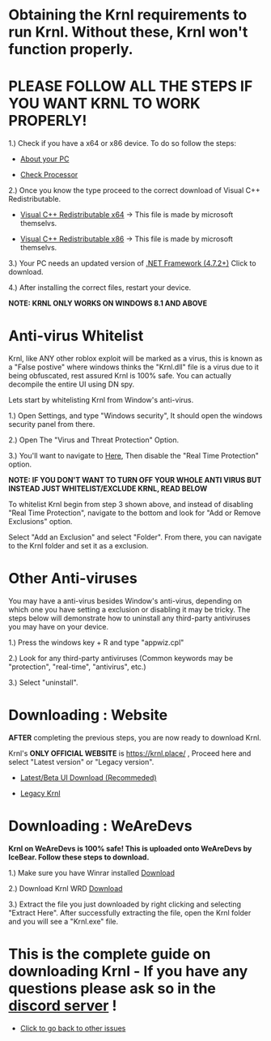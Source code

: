 # Obtaining the Krnl requirements to run Krnl. Without these, Krnl won't function properly.
# PLEASE FOLLOW ALL THE STEPS IF YOU WANT KRNL TO WORK PROPERLY!
1.) Check if you have a x64 or x86 device. To do so follow the steps:

- [About your PC](https://cdn.discordapp.com/attachments/903380408597614623/1013502716007428186/about.png)

- [Check Processor](https://cdn.discordapp.com/attachments/903380408597614623/1013503478380896266/unknown.png)

2.) Once you know the type proceed to the correct download of Visual C++ Redistributable.

- [Visual C++ Redistributable x64](https://aka.ms/vs/16/release/vc_redist.x64.exe) -> This file is made by microsoft themselvs.


- [Visual C++ Redistributable x86](https://aka.ms/vs/16/release/vc_redist.x86.exe) -> This file is made by microsoft themselvs.

3.) Your PC needs an updated version of [.NET Framework (4.7.2+)](https://dotnet.microsoft.com/download/dotnet-framework/net48) Click to download.


4.) After installing the correct files, restart your device. 

**NOTE: KRNL ONLY WORKS ON WINDOWS 8.1 AND ABOVE**

# Anti-virus Whitelist 
Krnl, like ANY other roblox exploit will be marked as a virus, this is known as a "False postive" where windows thinks the "Krnl.dll" file is a virus due to it being obfuscated, rest assured Krnl is 100% safe.
You can actually decompile the entire UI using DN spy.

Lets start by whitelisting Krnl from Window's anti-virus.

1.) Open Settings, and type "Windows security", It should open the windows security panel from there.

2.) Open The "Virus and Threat Protection" Option.

3.) You'll want to navigate to [Here](https://cdn.discordapp.com/attachments/903380408597614623/1013506105420283934/unknown.png), Then disable the "Real Time Protection" option.

**NOTE: IF YOU DON'T WANT TO TURN OFF YOUR WHOLE ANTI VIRUS BUT INSTEAD JUST WHITELIST/EXCLUDE KRNL, READ BELOW**

To whitelist Krnl begin from step 3 shown above, and instead of disabling "Real Time Protection", navigate to the bottom and look for "Add or Remove Exclusions" option.

Select "Add an Exclusion" and select "Folder". From there, you can navigate to the Krnl folder and set it as a exclusion.

# Other Anti-viruses

You may have a anti-virus besides Window's anti-virus, depending on which one you have setting a exclusion or disabling it may be tricky. The steps below will demonstrate how to uninstall any third-party antiviruses you may have on your device.

1.) Press the windows key + R and type "appwiz.cpl"

2.) Look for any third-party antiviruses (Common keywords may be "protection", "real-time", "antivirus", etc.)

3.) Select "uninstall".

# Downloading : Website

**AFTER** completing the previous steps, you are now ready to download Krnl.

Krnl's **ONLY OFFICIAL WEBSITE** is https://krnl.place/ , Proceed here and select "Latest version" or "Legacy version".

- [Latest/Beta UI Download (Recommeded)](https://k-storage.com/krnl_beta.exe)

- [Legacy Krnl](https://k-storage.com/krnl_bootstrapper.exe)

# Downloading : WeAreDevs
**Krnl on WeAreDevs is 100% safe! This is uploaded onto WeAreDevs by IceBear. Follow these steps to download.**

1.) Make sure you have Winrar installed [Download](https://www.win-rar.com/postdownload.html?&L=0)

2.) Download Krnl WRD [Download](https://wearedevs.net/d/Krnl)

3.) Extract the file you just downloaded by right clicking and selecting "Extract Here". After successfully extracting the file, open the Krnl folder and you will see a "Krnl.exe" file. 


# This is the complete guide on downloading Krnl - If you have any questions please ask so in the [discord server](https://krnl.place/invite.html) !
- [Click to go back to other issues](https://github.com/Krnl-staff/Faq/blob/main/README.md)
